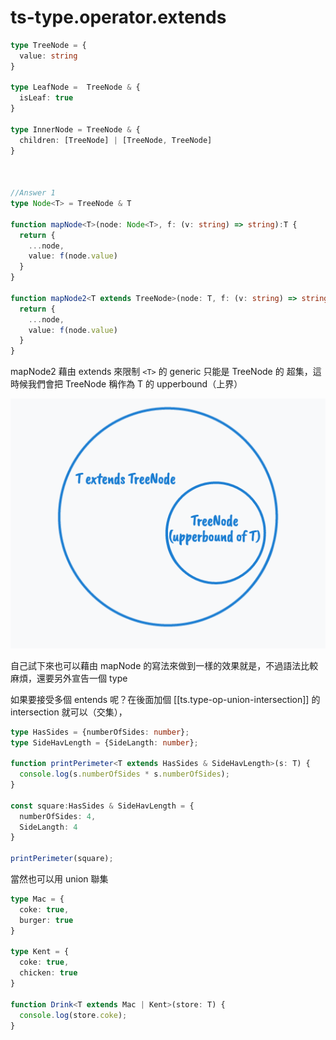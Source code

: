 # ts-type.operator.extends

```ts
type TreeNode = {
  value: string
}

type LeafNode =  TreeNode & {
  isLeaf: true
} 

type InnerNode = TreeNode & {
  children: [TreeNode] | [TreeNode, TreeNode]
}



//Answer 1
type Node<T> = TreeNode & T

function mapNode<T>(node: Node<T>, f: (v: string) => string):T {
  return {
    ...node,
    value: f(node.value)
  }
}

function mapNode2<T extends TreeNode>(node: T, f: (v: string) => string):T {
  return {
    ...node,
    value: f(node.value)
  }
}
```

mapNode2 藉由 extends 來限制 `<T>` 的 generic 只能是 TreeNode 的 超集，這時候我們會把 TreeNode 稱作為 T 的 upperbound（上界）

![picture 2](.img/ts-type.operator.extends_20220220_184.png)  


自己試下來也可以藉由 mapNode 的寫法來做到一樣的效果就是，不過語法比較麻煩，還要另外宣告一個 type

如果要接受多個 entends 呢？在後面加個 [[ts.type-op-union-intersection]] 的 intersection 就可以（交集），

```ts
type HasSides = {numberOfSides: number};
type SideHavLength = {SideLangth: number};

function printPerimeter<T extends HasSides & SideHavLength>(s: T) {
  console.log(s.numberOfSides * s.numberOfSides);
}

const square:HasSides & SideHavLength = {
  numberOfSides: 4,
  SideLangth: 4
}

printPerimeter(square);
```

當然也可以用 union 聯集

```ts
type Mac = {
  coke: true,
  burger: true
}

type Kent = {
  coke: true,
  chicken: true
}

function Drink<T extends Mac | Kent>(store: T) {
  console.log(store.coke);
}
```

